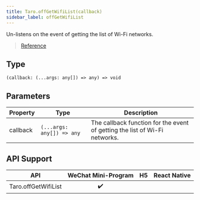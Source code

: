 ```yaml
---
title: Taro.offGetWifiList(callback)
sidebar_label: offGetWifiList
---
```


Un-listens on the event of getting the list of Wi-Fi networks.

> [Reference](https://developers.weixin.qq.com/miniprogram/dev/api/device/wifi/wx.offGetWifiList.html)

## Type

```tsx
(callback: (...args: any[]) => any) => void
```

## Parameters

<table>
  <thead>
    <tr>
      <th>Property</th>
      <th>Type</th>
      <th>Description</th>
    </tr>
  </thead>
  <tbody>
    <tr>
      <td>callback</td>
      <td><code>(...args: any[]) =&gt; any</code></td>
      <td>The callback function for the event of getting the list of Wi-Fi networks.</td>
    </tr>
  </tbody>
</table>

## API Support

|         API         | WeChat Mini-Program | H5 | React Native |
|:-------------------:|:-------------------:|:--:|:------------:|
| Taro.offGetWifiList |         ✔️          |    |              |
